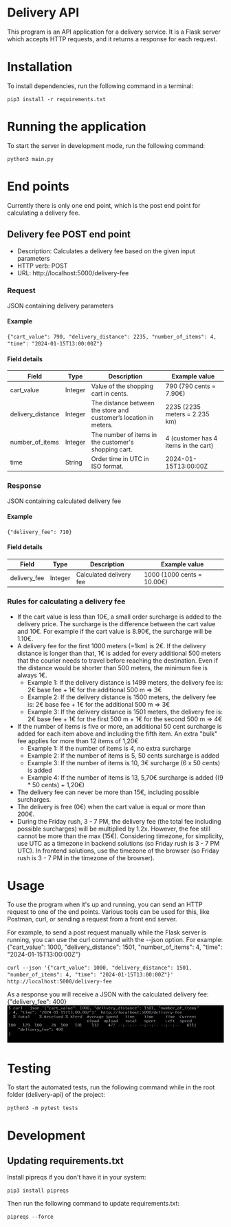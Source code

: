 # Delivery API

This program is an API application for a delivery service.
It is a Flask server which accepts HTTP requests, and it returns a response for each request.

# Installation

To install dependencies, run the following command in a terminal:

```
pip3 install -r requirements.txt
```

# Running the application
To start the server in development mode, run the following command:
```
python3 main.py
```

# End points

Currently there is only one end point, which is the post end point for calculating a delivery fee.

## Delivery fee POST end point

- Description: Calculates a delivery fee based on the given input parameters
- HTTP verb: POST
- URL: http://localhost:5000/delivery-fee

### Request

JSON containing delivery parameters

#### Example

```
{"cart_value": 790, "delivery_distance": 2235, "number_of_items": 4, "time": "2024-01-15T13:00:00Z"}
```

#### Field details

| Field             | Type    | Description                                                       | Example value                        |
|-------------------|---------|-------------------------------------------------------------------|--------------------------------------|
| cart_value        | Integer | Value of the shopping cart in cents.                              | 790 (790 cents = 7.90€)              |
| delivery_distance | Integer | The distance between the store and customer’s location in meters. | 2235 (2235 meters = 2.235 km)        |
| number_of_items   | Integer | The number of items in the customer's shopping cart.              | 4 (customer has 4 items in the cart) |
| time              | String  | Order time in UTC in ISO format.                                  | 2024-01-15T13:00:00Z                 |

### Response

JSON containing calculated delivery fee

#### Example

```
{"delivery_fee": 710}
```

#### Field details

| Field        | Type    | Description             | Example value              |
|--------------|---------|-------------------------|----------------------------|
| delivery_fee | Integer | Calculated delivery fee | 1000 (1000 cents = 10.00€) |

### Rules for calculating a delivery fee

- If the cart value is less than 10€, a small order surcharge is added to the delivery price. The surcharge is the difference between the cart value and 10€. For example if the cart value is 8.90€, the surcharge will be 1.10€.
- A delivery fee for the first 1000 meters (=1km) is 2€. If the delivery distance is longer than that, 1€ is added for every additional 500 meters that the courier needs to travel before reaching the destination. Even if the distance would be shorter than 500 meters, the minimum fee is always 1€.
    - Example 1: If the delivery distance is 1499 meters, the delivery fee is: 2€ base fee + 1€ for the additional 500 m => 3€
    - Example 2: If the delivery distance is 1500 meters, the delivery fee is: 2€ base fee + 1€ for the additional 500 m => 3€
    - Example 3: If the delivery distance is 1501 meters, the delivery fee is: 2€ base fee + 1€ for the first 500 m + 1€ for the second 500 m => 4€
- If the number of items is five or more, an additional 50 cent surcharge is added for each item above and including the fifth item. An extra "bulk" fee applies for more than 12 items of 1,20€
    - Example 1: If the number of items is 4, no extra surcharge
    - Example 2: If the number of items is 5, 50 cents surcharge is added
    - Example 3: If the number of items is 10, 3€ surcharge (6 x 50 cents) is added
    - Example 4: If the number of items is 13, 5,70€ surcharge is added ((9 * 50 cents) + 1,20€)
- The delivery fee can never be more than 15€, including possible surcharges.
- The delivery is free (0€) when the cart value is equal or more than 200€.
- During the Friday rush, 3 - 7 PM, the delivery fee (the total fee including possible surcharges) will be multiplied by 1.2x. However, the fee still cannot be more than the max (15€). Considering timezone, for simplicity, use UTC as a timezone in backend solutions (so Friday rush is 3 - 7 PM UTC). In frontend solutions, use the timezone of the browser (so Friday rush is 3 - 7 PM in the timezone of the browser).

# Usage

To use the program when it's up and running, you can send an HTTP request to one of the end points.
Various tools can be used for this, like Postman, curl, or sending a request from a front end server.

For example, to send a post request manually while the Flask server is running, you can use the curl command with the --json option. For example:
{"cart_value": 1000, "delivery_distance": 1501, "number_of_items": 4, "time": "2024-01-15T13:00:00Z"}
```
curl --json '{"cart_value": 1000, "delivery_distance": 1501, "number_of_items": 4, "time": "2024-01-15T13:00:00Z"}'  http://localhost:5000/delivery-fee
```
As a response you will receive a JSON with the calculated delivery fee:
{"delivery_fee": 400}
![](curl-example.jpg)

# Testing

To start the automated tests, run the following command while in the root folder (delivery-api) of the project:
```
python3 -m pytest tests
```

# Development

## Updating requirements.txt

Install pipreqs if you don't have it in your system:
```
pip3 install pipreqs
```
Then run the following command to update requirements.txt:
```
pipreqs --force
```